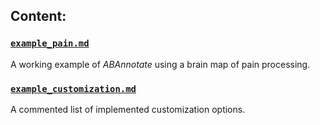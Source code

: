 ## Content:

### [`example_pain.md`](example_pain.md)
A working example of *ABAnnotate* using a brain map of pain processing.

### [`example_customization.md`](example_customization.md)
A commented list of implemented customization options.